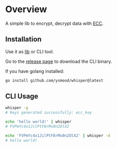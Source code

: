 <!-- markdownlint-disable MD010 -->

# Overview

A simple lib to encrypt, decrypt data with [ECC](https://en.wikipedia.org/wiki/Elliptic-curve_cryptography).

## Installation

Use it as [lib](https://pkg.go.dev/github.com/ysmood/whisper/lib) or CLI tool.

Go to the [release page](https://github.com/ysmood/whisper/releases) to download the CLI binary.

If you have golang installed:

```bash
go install github.com/ysmood/whisper@latest
```

## CLI Usage

```bash
whisper -g
# Keys generated successfully: ecc_key

echo 'hello world!' | whisper
# FVPmYc4x1JilPtF8rMs0n2OlX2

echo 'FVPmYc4x1JilPtF8rMs0n2OlX2' | whisper -d
# hello world!
```
